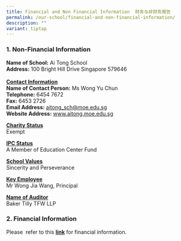 ```yaml
---
title: Financial and Non Financial Information  财务与非财务报告
permalink: /our-school/financial-and-non-financial-information/
description: ""
variant: tiptap
---
```

<h3>1. Non-Financial Information</h3>
<p><strong>Name of School:</strong>&nbsp;Ai Tong School
<br><strong>Address:</strong>&nbsp;100 Bright Hill Drive Singapore 579646
<br>
<br><strong><u>Contact Information</u></strong> 
<br><strong>Name of Contact Person:</strong>&nbsp;Ms Wong Yu Chun
<br><strong>Telephone:</strong>&nbsp;6454 7672
<br><strong>Fax:</strong>&nbsp;6453 2726
<br><strong>Email Address:</strong>&nbsp;<a href="mailto:aitong_sch@moe.edu.sg" rel="noopener noreferrer nofollow" target="_blank">aitong_sch@moe.edu.sg</a> 
<br><strong>Website Address:</strong>&nbsp;<a href="http://www.aitong.moe.edu.sg" rel="noopener noreferrer nofollow" target="_blank">www.aitong.moe.edu.sg</a>
</p>
<p><strong><u>Charity Status</u></strong> 
<br>Exempt</p>
<p><strong><u>IPC Status</u></strong> 
<br>A Member of Education Center Fund</p>
<p><strong><u>School Values</u></strong> 
<br>Sincerity and Perseverance</p>
<p><strong><u>Key Employee</u></strong> 
<br>Mr Wong Jia Wang, Principal</p>
<p><strong><u>Name of Auditor</u></strong> 
<br>Baker Tilly TFW LLP</p>
<h3>2. Financial Information</h3>
<p>Please &nbsp;refer to this&nbsp;<strong><a href="https://www.moe.gov.sg/about-us/organisation-structure/fpd/financial-summary" rel="noopener noreferrer nofollow" target="_blank">link</a></strong>&nbsp;for
financial information.</p>